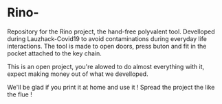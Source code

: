 # Rino-
Repository for the Rino project, the hand-free polyvalent tool. Develloped during Lauzhack-Covid19 to avoid contaminations during everyday life interactions. The tool is made to open doors, press buton and fit in the pocket attached to the key chain.

This is an open project, you're alowed to do almost everything with it, expect making money out of what we develloped.

We'll be glad if you print it at home and use it ! Spread the project the like the flue !
